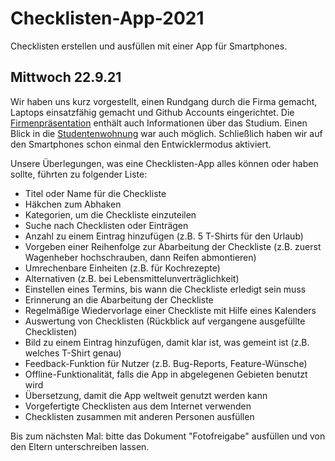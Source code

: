 # Checklisten-App-2021
Checklisten erstellen und ausfüllen mit einer App für Smartphones.

## Mittwoch 22.9.21

Wir haben uns kurz vorgestellt, einen Rundgang durch die Firma gemacht, Laptops einsatzfähig gemacht und Github Accounts eingerichtet. Die [Firmenpräsentation](Firmenpräsentation.pptx) enthält auch Informationen über das Studium. Einen Blick in die [Studentenwohnung](Studentenwohnung.pptx) war auch möglich. Schließlich haben wir auf den Smartphones schon einmal den Entwicklermodus aktiviert.

Unsere Überlegungen, was eine Checklisten-App alles können oder haben sollte, führten zu folgender Liste:

* Titel oder Name für die Checkliste
* Häkchen zum Abhaken
* Kategorien, um die Checkliste einzuteilen
* Suche nach Checklisten oder Einträgen
* Anzahl zu einem Eintrag hinzufügen (z.B. 5 T-Shirts für den Urlaub)
* Vorgeben einer Reihenfolge zur Abarbeitung der Checkliste (z.B. zuerst Wagenheber hochschrauben, dann Reifen abmontieren)
* Umrechenbare Einheiten (z.B. für Kochrezepte)
* Alternativen (z.B. bei Lebensmittelunverträglichkeit)
* Einstellen eines Termins, bis wann die Checkliste erledigt sein muss
* Erinnerung an die Abarbeitung der Checkliste
* Regelmäßige Wiedervorlage einer Checkliste mit Hilfe eines Kalenders
* Auswertung von Checklisten (Rückblick auf vergangene ausgefüllte Checklisten)
* Bild zu einem Eintrag hinzufügen, damit klar ist, was gemeint ist (z.B. welches T-Shirt genau)
* Feedback-Funktion für Nutzer (z.B. Bug-Reports, Feature-Wünsche)
* Offline-Funktionalität, falls die App in abgelegenen Gebieten benutzt wird
* Übersetzung, damit die App weltweit genutzt werden kann
* Vorgefertigte Checklisten aus dem Internet verwenden
* Checklisten zusammen mit anderen Personen ausfüllen

Bis zum nächsten Mal: bitte das Dokument "Fotofreigabe" ausfüllen und von den Eltern unterschreiben lassen.

